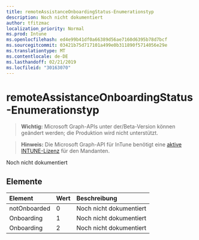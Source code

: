```yaml
---
title: remoteAssistanceOnboardingStatus-Enumerationstyp
description: Noch nicht dokumentiert
author: tfitzmac
localization_priority: Normal
ms.prod: Intune
ms.openlocfilehash: ed4e99b41df0a66389d56ae7160d6395b78d7bcf
ms.sourcegitcommit: 03421b75d717101a499e0b311890f5714056e29e
ms.translationtype: MT
ms.contentlocale: de-DE
ms.lasthandoff: 02/21/2019
ms.locfileid: "30163070"
---
```

# <a name="remoteassistanceonboardingstatus-enum-type"></a>remoteAssistanceOnboardingStatus-Enumerationstyp

> **Wichtig:** Microsoft Graph-APIs unter der/Beta-Version können geändert werden; die Produktion wird nicht unterstützt.

> **Hinweis:** Die Microsoft Graph-API für InTune benötigt eine [aktive INTUNE-Lizenz](https://go.microsoft.com/fwlink/?linkid=839381) für den Mandanten.

Noch nicht dokumentiert

## <a name="members"></a>Elemente
|Element|Wert|Beschreibung|
|:---|:---|:---|
|notOnboarded|0|Noch nicht dokumentiert|
|Onboarding|1|Noch nicht dokumentiert|
|Onboarding|2|Noch nicht dokumentiert|




